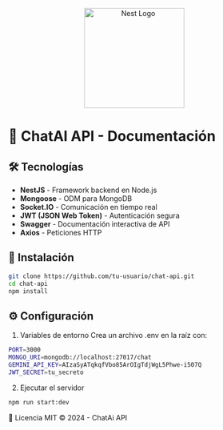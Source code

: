 <p align="center">
  <a href="http://nestjs.com/" target="blank"><img src="https://nestjs.com/img/logo-small.svg" width="200" alt="Nest Logo" /></a>
</p>

[circleci-image]: https://img.shields.io/circleci/build/github/nestjs/nest/master?token=abc123def456
[circleci-url]: https://circleci.com/gh/nestjs/nest

# 📌 ChatAI API - Documentación

## 🛠️ Tecnologías
- **NestJS** - Framework backend en Node.js
- **Mongoose** - ODM para MongoDB
- **Socket.IO** - Comunicación en tiempo real
- **JWT (JSON Web Token)** - Autenticación segura
- **Swagger** - Documentación interactiva de API
- **Axios** - Peticiones HTTP

## 🚀 Instalación

```bash
git clone https://github.com/tu-usuario/chat-api.git
cd chat-api
npm install
```

## ⚙️ Configuración

1. Variables de entorno
Crea un archivo .env en la raíz con:
```bash
PORT=3000
MONGO_URI=mongodb://localhost:27017/chat
GEMINI_API_KEY=AIzaSyATqkqfVbo85ArOIgTdjWgL5Phwe-i507Q
JWT_SECRET=tu_secreto
```

2. Ejecutar el servidor
```bash
npm run start:dev
```


📄 Licencia
MIT © 2024 - ChatAi API

